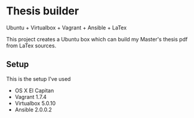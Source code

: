 
# Thesis builder

Ubuntu + Virtualbox + Vagrant + Ansible + LaTex

This project creates a Ubuntu box which can build my Master's thesis pdf from LaTex sources.

## Setup

This is the setup I've used

* OS X El Capitan
* Vagrant 1.7.4
* Virtualbox 5.0.10
* Ansible 2.0.0.2

